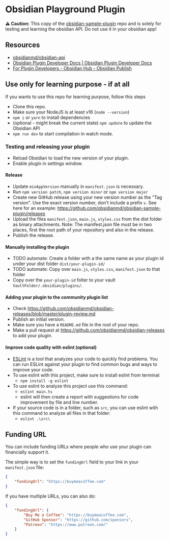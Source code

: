 # Obsidian Playground Plugin

**⚠️ Caution:** This copy of the [obsidian-sample-plugin](https://github.com/obsidianmd/obsidian-sample-plugin) repo and is solely for testing and learning the obsidian API. Do not use it in your obsidian app!

## Resources

-   [obsidianmd/obsidian-api](https://github.com/obsidianmd/obsidian-api)
-   [Obsidian Plugin Developer Docs | Obsidian Plugin Developer Docs](https://marcus.se.net/obsidian-plugin-docs/)
-   [For Plugin Developers - Obsidian Hub - Obsidian Publish](https://publish.obsidian.md/hub/04+-+Guides%2C+Workflows%2C+%26+Courses/for+Plugin+Developers)

## Use only for learning purpose - if at all

If you wants to use this repo for learning purpose, follow this steps

-   Clone this repo.
-   Make sure your NodeJS is at least v16 (`node --version`)
-   `npm i` or `yarn` to install dependencies
-   (optional - might break the current state) `npm update` to update the Obsidian API
-   `npm run dev` to start compilation in watch mode.

### Testing and releasing your plugin

-   Reload Obsidian to load the new version of your plugin.
-   Enable plugin in settings window.

#### Release

-   Update `minAppVersion` manually in `manifest.json` is necessary.
-   Run `npm version patch`, `npm version minor` or `npm version major`
-   Create new GitHub release using your new version number as the "Tag version". Use the exact version number, don't include a prefix `v`. See here for an example: https://github.com/obsidianmd/obsidian-sample-plugin/releases
-   Upload the files `manifest.json`, `main.js`, `styles.css` from the dist folder as binary attachments. Note: The manifest.json file must be in two places, first the root path of your repository and also in the release.
-   Publish the release.

#### Manually installing the plugin

-   TODO automate: Create a folder with a the same name as your plugin id under your dist folder `dist/your-plugin-id/`
-   TODO automate: Copy over `main.js`, `styles.css`, `manifest.json` to that folder
-   Copy over the `your-plugin-id` folter to your vault `VaultFolder/.obsidian/plugins/`.

#### Adding your plugin to the community plugin list

-   Check https://github.com/obsidianmd/obsidian-releases/blob/master/plugin-review.md
-   Publish an initial version.
-   Make sure you have a `README.md` file in the root of your repo.
-   Make a pull request at https://github.com/obsidianmd/obsidian-releases to add your plugin.

#### Improve code quality with eslint (optional)

-   [ESLint](https://eslint.org/) is a tool that analyzes your code to quickly find problems. You can run ESLint against your plugin to find common bugs and ways to improve your code.
-   To use eslint with this project, make sure to install eslint from terminal:
    -   `npm install -g eslint`
-   To use eslint to analyze this project use this command:
    -   `eslint main.ts`
    -   eslint will then create a report with suggestions for code improvement by file and line number.
-   If your source code is in a folder, such as `src`, you can use eslint with this command to analyze all files in that folder:
    -   `eslint .\src\`

## Funding URL

You can include funding URLs where people who use your plugin can financially support it.

The simple way is to set the `fundingUrl` field to your link in your `manifest.json` file:

```json
{
	"fundingUrl": "https://buymeacoffee.com"
}
```

If you have multiple URLs, you can also do:

```json
{
	"fundingUrl": {
		"Buy Me a Coffee": "https://buymeacoffee.com",
		"GitHub Sponsor": "https://github.com/sponsors",
		"Patreon": "https://www.patreon.com/"
	}
}
```
